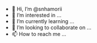 - 👋 Hi, I’m @snhamorii
- 👀 I’m interested in ...
- 🌱 I’m currently learning ...
- 💞️ I’m looking to collaborate on ...
- 📫 How to reach me ...

<!---
snhamorii/snhamorii is a ✨ special ✨ repository because its `README.md` (this file) appears on your GitHub profile.
You can click the Preview link to take a look at your changes.
--->
